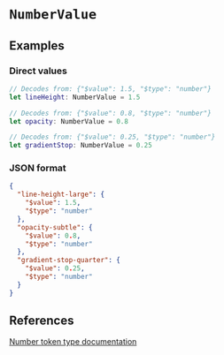 # ``NumberValue``

## Examples

### Direct values

```swift
// Decodes from: {"$value": 1.5, "$type": "number"}
let lineHeight: NumberValue = 1.5

// Decodes from: {"$value": 0.8, "$type": "number"}
let opacity: NumberValue = 0.8

// Decodes from: {"$value": 0.25, "$type": "number"}
let gradientStop: NumberValue = 0.25
```

### JSON format

```json
{
  "line-height-large": {
    "$value": 1.5,
    "$type": "number"
  },
  "opacity-subtle": {
    "$value": 0.8,
    "$type": "number"
  },
  "gradient-stop-quarter": {
    "$value": 0.25,
    "$type": "number"
  }
}
```

## References

[Number token type documentation](https://www.designtokens.org/tr/third-editors-draft/format/#number)
